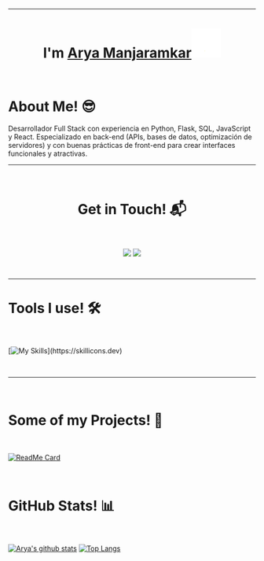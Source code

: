 <hr>
<h1 align="center">I'm <a href="https://github.com/Aryagm">Arya Manjaramkar<a><img src="https://github.com/Kathryn-Jie/Kathryn-Jie/blob/main/wave.gif" width="60px"/></h1>
<Br>
<h1>About Me! 😎</h1>

Desarrollador Full Stack con experiencia en Python, Flask, SQL, JavaScript y React. 
Especializado en back-end (APIs, bases de datos, optimización de servidores) y con 
buenas prácticas de front-end para crear interfaces funcionales y atractivas.
  
<hr>
<Br>
<h1 align="center">Get in Touch! 📬</h1>
<Br>
<p align="center">
<a href="https://www.linkedin.com/in/adrian-cano-espinosa/" target="blank"><img align="center" src="https://img.shields.io/badge/Adrián-Cano-0077B5?style=for-the-badge&logo=linkedin&logoColor=white" /></a>     
<a href="https://www.github.com/Aryagm" target="blank"><img align="center" src="https://img.shields.io/badge/C137Adrian-100000?style=for-the-badge&logo=github&logoColor=white" /></a>
</p>
  
<Br>
<hr>

<h1>Tools I use! 🛠️</h1>
<Br>
 
[![My Skills](https://skillicons.dev/icons?i=js,html,css,py,react,)](https://skillicons.dev)
  

<Br>
<hr>
<Br>
<h1>Some of my Projects! 🎨</h1>
<Br>
  
[![ReadMe Card](https://github-readme-stats.vercel.app/api/pin/?username=Aryagm&repo=California_Housing_Prices)](https://github.com/4GeeksAcademy/SAE-Asociations)

<Br>

<h1>GitHub Stats! 📊</h1>
<Br>
  
[![Arya's github stats](https://github-readme-stats.vercel.app/api?username=Aryagm&show_icons=true&theme=merko)](https://github.com/Aryagm/github-readme-stats) [![Top Langs](https://github-readme-stats.vercel.app/api/top-langs/?username=Aryagm&layout=compact&theme=merko)](https://github.com/C137Adrian)

 
<Br>
